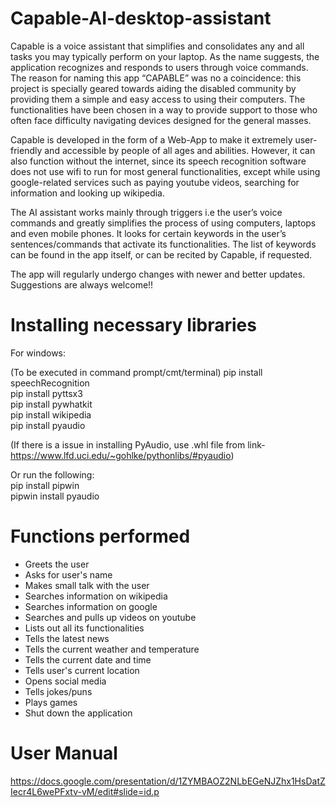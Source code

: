 # Capable-AI-desktop-assistant

Capable is a voice assistant that simplifies and consolidates any and all tasks you may typically perform on your laptop.
As the name suggests, the application recognizes and responds to users through voice commands.
The reason for naming this app “CAPABLE” was no a coincidence: this project is specially geared towards aiding
the disabled community by providing them a simple and easy access to using their computers. The functionalities have
been chosen in a way to provide support to those who often face difficulty navigating devices designed for the
general masses.

Capable is developed in the form of a Web-App to make it extremely user-friendly and accessible by people of all ages
and abilities. However, it can also function without the internet, since  its speech recognition software does not
use wifi to run for most general functionalities, except while using google-related services such as paying youtube
videos, searching for information and looking up wikipedia.

The AI assistant works mainly through triggers i.e the user’s voice commands and greatly simplifies the
process of using computers, laptops and even mobile phones. It looks for certain keywords in the user’s
sentences/commands that activate its functionalities. The list of keywords can be found in the app itself,
or can be recited by Capable, if requested.

The app will regularly undergo changes with newer and better updates. Suggestions are always welcome!! 

# Installing necessary libraries

For windows:

(To be executed in command prompt/cmt/terminal) 
pip install speechRecognition <br />
pip install pyttsx3 <br />
pip install pywhatkit <br />
pip install wikipedia <br />
pip install pyaudio <br />

(If there is a issue in installing PyAudio, use .whl file from link- <br />
https://www.lfd.uci.edu/~gohlke/pythonlibs/#pyaudio)

Or run the following: <br />
pip install pipwin <br />
pipwin install pyaudio <br />

# Functions performed

* Greets the user <br />
* Asks for user's name <br />
* Makes small talk with the user <br />
* Searches information on wikipedia <br />
* Searches information on google <br />
* Searches and pulls up videos on youtube <br />
* Lists out all its functionalities <br />
* Tells the latest news <br />
* Tells the current weather and temperature <br />
* Tells the current date and time <br />
* Tells user's current location <br />
* Opens social media <br />
* Tells jokes/puns <br />
* Plays games <br />
* Shut down the application <br />

# User Manual
https://docs.google.com/presentation/d/1ZYMBAOZ2NLbEGeNJZhx1HsDatZIecr4L6wePFxtv-vM/edit#slide=id.p
